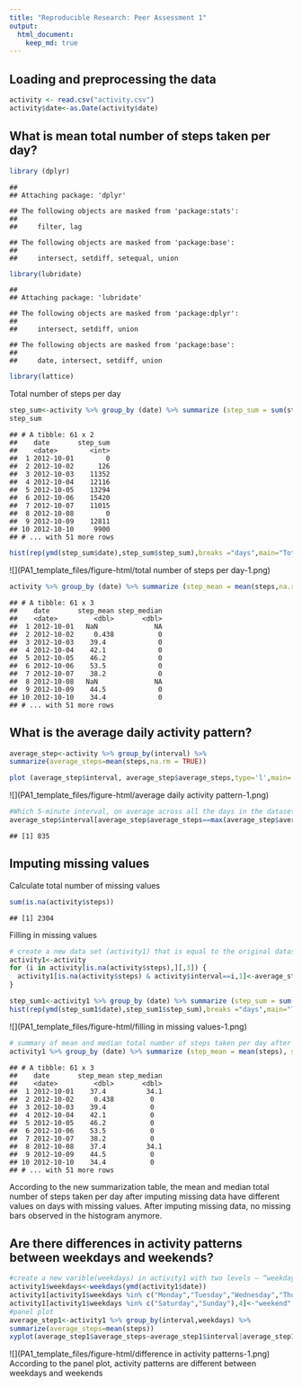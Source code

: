 ```yaml
---
title: "Reproducible Research: Peer Assessment 1"
output: 
  html_document:
    keep_md: true
---
```



## Loading and preprocessing the data

```r
activity <- read.csv("activity.csv")
activity$date<-as.Date(activity$date)
```

## What is mean total number of steps taken per day?

```r
library (dplyr)
```

```
## 
## Attaching package: 'dplyr'
```

```
## The following objects are masked from 'package:stats':
## 
##     filter, lag
```

```
## The following objects are masked from 'package:base':
## 
##     intersect, setdiff, setequal, union
```

```r
library(lubridate)
```

```
## 
## Attaching package: 'lubridate'
```

```
## The following objects are masked from 'package:dplyr':
## 
##     intersect, setdiff, union
```

```
## The following objects are masked from 'package:base':
## 
##     date, intersect, setdiff, union
```

```r
library(lattice)
```
Total number of steps per day

```r
step_sum<-activity %>% group_by (date) %>% summarize (step_sum = sum(steps,na.rm = TRUE))
step_sum
```

```
## # A tibble: 61 x 2
##    date       step_sum
##    <date>        <int>
##  1 2012-10-01        0
##  2 2012-10-02      126
##  3 2012-10-03    11352
##  4 2012-10-04    12116
##  5 2012-10-05    13294
##  6 2012-10-06    15420
##  7 2012-10-07    11015
##  8 2012-10-08        0
##  9 2012-10-09    12811
## 10 2012-10-10     9900
## # ... with 51 more rows
```

```r
hist(rep(ymd(step_sum$date),step_sum$step_sum),breaks ="days",main="Total Number of Steps Taken Each Day",xlab="Date",ylab="Steps")
```

![](PA1_template_files/figure-html/total number of steps per day-1.png)<!-- -->

```r
activity %>% group_by (date) %>% summarize (step_mean = mean(steps,na.rm = TRUE), step_median=median(steps,na.rm = TRUE))
```

```
## # A tibble: 61 x 3
##    date       step_mean step_median
##    <date>         <dbl>       <dbl>
##  1 2012-10-01   NaN              NA
##  2 2012-10-02     0.438           0
##  3 2012-10-03    39.4             0
##  4 2012-10-04    42.1             0
##  5 2012-10-05    46.2             0
##  6 2012-10-06    53.5             0
##  7 2012-10-07    38.2             0
##  8 2012-10-08   NaN              NA
##  9 2012-10-09    44.5             0
## 10 2012-10-10    34.4             0
## # ... with 51 more rows
```

## What is the average daily activity pattern?

```r
average_step<-activity %>% group_by(interval) %>%
summarize(average_steps=mean(steps,na.rm = TRUE))

plot (average_step$interval, average_step$average_steps,type='l',main='Average number of steps', xlab = 'Interval', ylab = 'Averaged steps across days')
```

![](PA1_template_files/figure-html/average daily activity pattern-1.png)<!-- -->

```r
#Which 5-minute interval, on average across all the days in the dataset, contains the maximum number of steps?
average_step$interval[average_step$average_steps==max(average_step$average_steps)]
```

```
## [1] 835
```

## Imputing missing values
Calculate total number of missing values

```r
sum(is.na(activity$steps))
```

```
## [1] 2304
```
Filling in missing values

```r
# create a new data set (activity1) that is equal to the original dataset but with the missing data filled based on the mean for that 5-minute interval
activity1<-activity
for (i in activity[is.na(activity$steps),][,3]) {
  activity1[is.na(activity$steps) & activity$interval==i,1]<-average_step[average_step$interval==i,2]
}

step_sum1<-activity1 %>% group_by (date) %>% summarize (step_sum = sum(steps))
hist(rep(ymd(step_sum1$date),step_sum1$step_sum),breaks ="days",main="Total Number of Steps Taken Each Day after Imputing",xlab="Date",ylab="Steps")
```

![](PA1_template_files/figure-html/filling in missing values-1.png)<!-- -->

```r
# summary of mean and median total number of steps taken per day after imputing
activity1 %>% group_by (date) %>% summarize (step_mean = mean(steps), step_median=median(steps))
```

```
## # A tibble: 61 x 3
##    date       step_mean step_median
##    <date>         <dbl>       <dbl>
##  1 2012-10-01    37.4          34.1
##  2 2012-10-02     0.438         0  
##  3 2012-10-03    39.4           0  
##  4 2012-10-04    42.1           0  
##  5 2012-10-05    46.2           0  
##  6 2012-10-06    53.5           0  
##  7 2012-10-07    38.2           0  
##  8 2012-10-08    37.4          34.1
##  9 2012-10-09    44.5           0  
## 10 2012-10-10    34.4           0  
## # ... with 51 more rows
```
According to the new summarization table, the mean and median total number of steps taken per day after imputing missing data have different values on days with missing values. After imputing missing data, no missing bars observed in the histogram anymore. 

## Are there differences in activity patterns between weekdays and weekends?

```r
#create a new varible(weekdays) in activity1 with two levels – “weekday” and “weekend” 
activity1$weekdays<-weekdays(ymd(activity1$date))
activity1[activity1$weekdays %in% c("Monday","Tuesday","Wednesday","Thursday","Friday"),4]<-"weekday"
activity1[activity1$weekdays %in% c("Saturday","Sunday"),4]<-"weekend"
#panel plot
average_step1<-activity1 %>% group_by(interval,weekdays) %>%
summarize(average_steps=mean(steps))
xyplot(average_step1$average_steps~average_step1$interval|average_step1$weekdays,type='l',layout=c(1,2),ylab="number of steps", xlab="interval")
```

![](PA1_template_files/figure-html/difference in activity patterns-1.png)<!-- -->
According to the panel plot, activity patterns are different between weekdays and weekends
